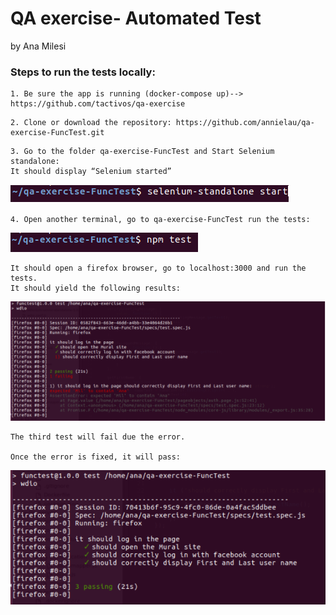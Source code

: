 # QA exercise- Automated Test

by Ana Milesi

### Steps to run the tests locally:

```
1. Be sure the app is running (docker-compose up)--> https://github.com/tactivos/qa-exercise
```
```
2. Clone or download the repository: https://github.com/annielau/qa-exercise-FuncTest.git
```
```
3. Go to the folder qa-exercise-FuncTest and Start Selenium standalone:
It should display “Selenium started”
```
<img src="/images/startSelenium.png">

```
4. Open another terminal, go to qa-exercise-FuncTest run the tests:
```
<img src="/images/runTest.png">

```
It should open a firefox browser, go to localhost:3000 and run the tests.
It should yield the following results:
```
<img src="/images/resultsFail.png">

```
The third test will fail due the error.

Once the error is fixed, it will pass:
```
<img src="/images/resultsPass.png">


   

